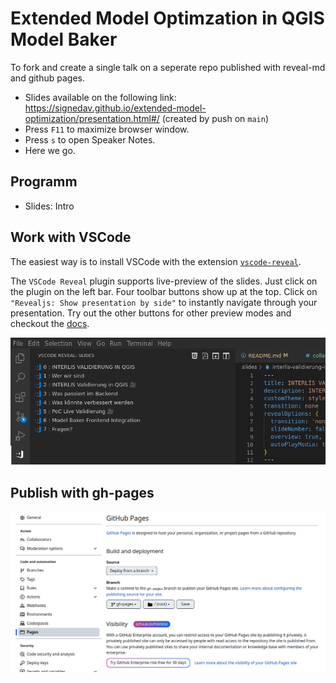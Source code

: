 # Extended Model Optimzation in QGIS Model Baker

To fork and create a single talk on a seperate repo published with reveal-md and github pages.

- Slides available on the following link: https://signedav.github.io/extended-model-optimization/presentation.html#/ (created by push on `main`)
- Press `F11` to maximize browser window.
- Press `s` to open Speaker Notes.
- Here we go.

## Programm

- Slides: Intro

## Work with VSCode
The easiest way is to install VSCode with the extension
[`vscode-reveal`](https://marketplace.visualstudio.com/items?itemName=evilz.vscode-reveal).

The `VSCode Reveal` plugin supports live-preview of the slides. Just click on the plugin on the left bar. Four toolbar buttons show up at the top. Click on `"Revealjs: Show presentation by side"` to instantly navigate through your presentation. Try out the other buttons for other preview modes and checkout the [docs](https://www.evilznet.com/vscode-reveal/#/README).

![vscode-plugin](vscode-plugin.png)

## Publish with gh-pages
![gh-pages](gh-pages.png)